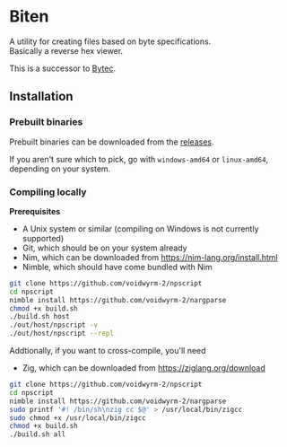 # Biten

A utility for creating files based on byte specifications.  
Basically a reverse hex viewer.

This is a successor to [Bytec](https://github.com/voidwyrm-2/bytec).

## Installation

### Prebuilt binaries

Prebuilt binaries can be downloaded from the [releases](https://github.com/voidwyrm-2/npscript/releases/latest).

If you aren't sure which to pick, go with `windows-amd64` or `linux-amd64`, depending on your system.

### Compiling locally

**Prerequisites**
- A Unix system or similar (compiling on Windows is not currently supported)
- Git, which should be on your system already
- Nim, which can be downloaded from https://nim-lang.org/install.html
- Nimble, which should have come bundled with Nim

```sh
git clone https://github.com/voidwyrm-2/npscript
cd npscript
nimble install https://github.com/voidwyrm-2/nargparse
chmod +x build.sh
./build.sh host
./out/host/npscript -v
./out/host/npscript --repl
```

Addtionally, if you want to cross-compile, you'll need
- Zig, which can be downloaded from https://ziglang.org/download

```sh
git clone https://github.com/voidwyrm-2/npscript
cd npscript
nimble install https://github.com/voidwyrm-2/nargparse
sudo printf '#! /bin/sh\nzig cc $@' > /usr/local/bin/zigcc
sudo chmod +x /usr/local/bin/zigcc
chmod +x build.sh
./build.sh all
```
